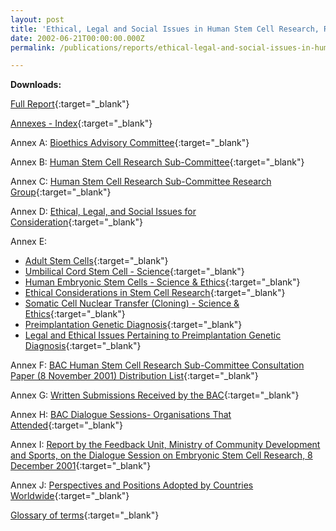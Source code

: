 ```yaml
---
layout: post
title: 'Ethical, Legal and Social Issues in Human Stem Cell Research, Reproductive and Therapeutic Cloning'
date: 2002-06-21T00:00:00.000Z
permalink: /publications/reports/ethical-legal-and-social-issues-in-human-stem-cell-research-reproductive-and-therapeutic-cloning

---
```



**Downloads:**

[Full Report](/files/publications/reports/ethical-legal-and-social-issues-in-human-stem-cell-research-reproduction-full-report.pdf){:target="_blank"}

[Annexes - Index](/files/publications/reports/ethical-legal-and-social-issues-in-human-stem-cell-research-reproduction-full-report-annex.pdf){:target="_blank"}

Annex A: [Bioethics Advisory Committee](/files/publications/reports/ethical-legal-and-social-issues-in-human-stem-cell-research-reproduction-full-report-annex-a.pdf){:target="_blank"}

Annex B: [Human Stem Cell Research Sub-Committee](/files/publications/reports/ethical-legal-and-social-issues-in-human-stem-cell-research-reproduction-full-report-annex-b.pdf){:target="_blank"}

Annex C: [Human Stem Cell Research Sub-Committee Research Group](/files/publications/reports/ethical-legal-and-social-issues-in-human-stem-cell-research-reproduction-full-report-annex-c.pdf){:target="_blank"}

Annex D: [Ethical, Legal, and Social Issues for Consideration](/files/publications/reports/ethical-legal-and-social-issues-in-human-stem-cell-research-reproduction-full-report-annex-d.pdf){:target="_blank"}

Annex E:
- [Adult Stem Cells](/files/publications/reports/ethical-legal-and-social-issues-in-human-stem-cell-research-reproduction-full-report-annex-e-1.pdf){:target="_blank"}
- [Umbilical Cord Stem Cell - Science](/files/publications/reports/ethical-legal-and-social-issues-in-human-stem-cell-research-reproduction-full-report-annex-e-2.pdf){:target="_blank"}
- [Human Embryonic Stem Cells - Science & Ethics](/files/publications/reports/ethical-legal-and-social-issues-in-human-stem-cell-research-reproduction-full-report-annex-e-3.pdf){:target="_blank"}
- [Ethical Considerations in Stem Cell Research](/files/publications/reports/ethical-legal-and-social-issues-in-human-stem-cell-research-reproduction-full-report-annex-e-4.pdf){:target="_blank"}
- [Somatic Cell Nuclear Transfer (Cloning) - Science & Ethics](/files/publications/reports/ethical-legal-and-social-issues-in-human-stem-cell-research-reproduction-full-report-annex-e-5.pdf){:target="_blank"}
- [Preimplantation Genetic Diagnosis](/files/publications/reports/ethical-legal-and-social-issues-in-human-stem-cell-research-reproduction-full-report-annex-6.pdf){:target="_blank"}
- [Legal and Ethical Issues Pertaining to Preimplantation Genetic Diagnosis](/files/publications/reports/ethical-legal-and-social-issues-in-human-stem-cell-research-reproduction-full-report-annex-7.pdf){:target="_blank"}

Annex F: [BAC Human Stem Cell Research Sub-Committee Consultation Paper (8 November 2001) Distribution List](/files/publications/reports/ethical-legal-and-social-issues-in-human-stem-cell-research-reproduction-full-report-annex-f.pdf){:target="_blank"}

Annex G: [Written Submissions Received by the BAC](/files/publications/reports/ethical-legal-and-social-issues-in-human-stem-cell-research-reproduction-full-report-annex-g.pdf){:target="_blank"}

Annex H: [BAC Dialogue Sessions- Organisations That Attended](/files/publications/reports/ethical-legal-and-social-issues-in-human-stem-cell-research-reproduction-full-report-annex-h.pdf){:target="_blank"}

Annex I: [Report by the Feedback Unit, Ministry of Community Development and Sports, on the Dialogue Session on Embryonic Stem Cell Research, 8 December 2001](/files/publications/reports/ethical-legal-and-social-issues-in-human-stem-cell-research-reproduction-full-report-annex-i.pdf){:target="_blank"}

Annex J: [Perspectives and Positions Adopted by Countries Worldwide](/files/publications/reports/ethical-legal-and-social-issues-in-human-stem-cell-research-reproduction-full-report-annex-j.pdf){:target="_blank"}

[Glossary of terms](/files/publications/reports/ethical-legal-and-social-issues-in-human-stem-cell-research-reproduction-glosory.pdf){:target="_blank"}

